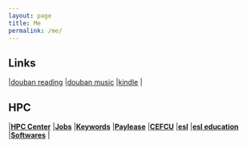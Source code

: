 ```yaml
---
layout: page
title: Me
permalink: /me/
---
```

 
## Links
|[douban reading](https://book.douban.com/mine?icn=index-nav)
|[douban music](https://music.douban.com/mine)
|[kindle](https://bookfere.com/)
|  

## HPC
|[**HPC Center**](https://centers.hpc.mil/about/contact.html)
|[**Jobs**](http://www.tcheng.org/more/jobs)
|[**Keywords**](http://www.tcheng.org/more/keywords)
|[**Paylease**](https://www.paylease.com/login/resident?crd=1&vpw=1366)
|[**CEFCU**](https://www.caltechefcu.org/home/home)
|[**esl**](https://secure3.eslpod.com/lesson-library/)
|[**esl education**](https://secure3.eslpod.com/library/education/)
|[**Softwares**](http://www.tcheng.org/more/softwares)
|  


